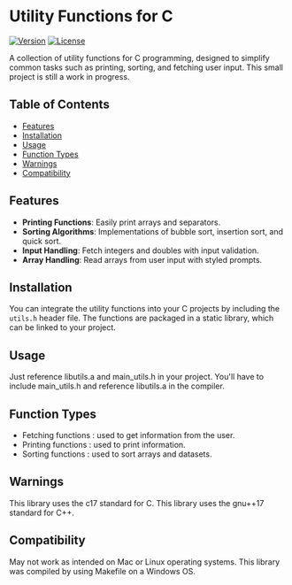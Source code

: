 # Utility Functions for C

[![Version](https://img.shields.io/badge/version-v1.0.2-blue.svg)](https://shields.io/)
[![License](https://img.shields.io/badge/license-MIT-brightgreen.svg)](https://choosealicense.com/)

A collection of utility functions for C programming, designed to simplify common tasks such as printing, sorting, and fetching user input.
This small project is still a work in progress.

## Table of Contents

- [Features](#features)
- [Installation](#installation)
- [Usage](#usage)
- [Function Types](#function-types)
- [Warnings](#warnings)
- [Compatibility](#compatibility)

## Features

- **Printing Functions**: Easily print arrays and separators.
- **Sorting Algorithms**: Implementations of bubble sort, insertion sort, and quick sort.
- **Input Handling**: Fetch integers and doubles with input validation.
- **Array Handling**: Read arrays from user input with styled prompts.

## Installation

You can integrate the utility functions into your C projects by including the `utils.h` header file. The functions are packaged in a static library, which can be linked to your project.

## Usage

Just reference libutils.a and main_utils.h in your project.
You'll have to include main_utils.h and reference libutils.a in the compiler.

## Function Types

- Fetching functions : used to get information from the user.
- Printing functions : used to print information.
- Sorting functions  : used to sort arrays and datasets.

## Warnings

This library uses the c17 standard for C.
This library uses the gnu++17 standard for C++.

## Compatibility

May not work as intended on Mac or Linux operating systems.
This library was compiled by using Makefile on a Windows OS.